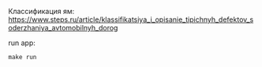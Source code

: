 Классификация ям: https://www.steps.ru/article/klassifikatsiya_i_opisanie_tipichnyh_defektov_soderzhaniya_avtomobilnyh_dorog  

run app:
```commandline
make run
```

 